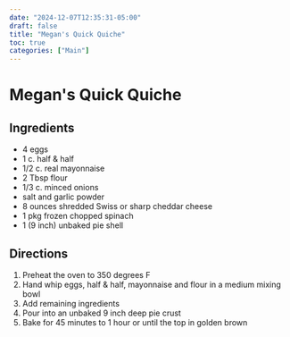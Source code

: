 ```yaml
---
date: "2024-12-07T12:35:31-05:00"
draft: false
title: "Megan's Quick Quiche"
toc: true
categories: ["Main"]
---
```


# Megan's Quick Quiche

## Ingredients

- 4 eggs
- 1 c. half & half
- 1/2 c. real mayonnaise
- 2 Tbsp flour
- 1/3 c. minced onions
- salt and garlic powder
- 8 ounces shredded Swiss or sharp cheddar cheese
- 1 pkg frozen chopped spinach
- 1 (9 inch) unbaked pie shell

## Directions

1. Preheat the oven to 350 degrees F
2. Hand whip eggs, half & half, mayonnaise and flour in a medium mixing bowl
3. Add remaining ingredients
4. Pour into an unbaked 9 inch deep pie crust
5. Bake for 45 minutes to 1 hour or until the top in golden brown
